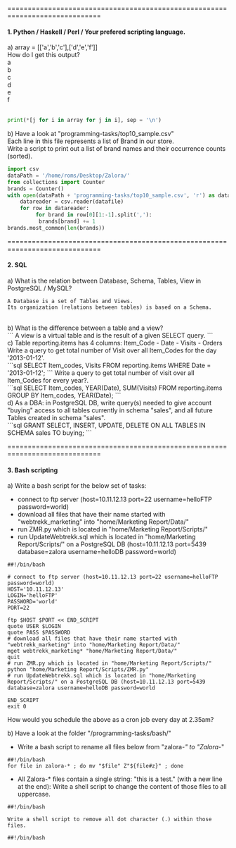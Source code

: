 =============================================================================
#### 1. Python / Haskell / Perl / Your prefered scripting language.<br>
a) array = [['a','b','c'],['d','e','f']]<br>
How do I get this output?<br>
a<br>
b<br>
c<br>
d<br>
e<br>
f<br>
<br>
```python
print(*[j for i in array for j in i], sep = '\n')
```

b) Have a look at "programming-tasks/top10_sample.csv"<br>
Each line in this file represents a list of Brand in our store.<br>
Write a script to print out a list of brand names and their occurrence counts (sorted).<br>
```python
import csv
dataPath = '/home/roms/Desktop/Zalora/'
from collections import Counter
brands = Counter()
with open(dataPath + 'programming-tasks/top10_sample.csv', 'r') as datafile:
    datareader = csv.reader(datafile)
    for row in datareader:
    	 for brand in row[0][1:-1].split(','):
          brands[brand] += 1
brands.most_common(len(brands))
```

=============================================================================
#### 2. SQL<br>
a) What is the relation between Database, Schema, Tables, View in PostgreSQL / MySQL?<br>
```
A Database is a set of Tables and Views. 
Its organization (relations between tables) is based on a Schema.
```
<br>
b) What is the difference between a table and a view?<br>
```
A view is a virtual table and is the result of a given SELECT query.
```
<br>
c) Table reporting.items has 4 columns: Item_Code - Date - Visits - Orders<br>
Write a query to get total number of Visit over all Item_Codes for the day '2013-01-12'.<br>
```sql
SELECT Item_codes, Visits
FROM reporting.items
WHERE Date = '2013-01-12';
```
Write a query to get total number of visit over all Item_Codes for every year?.<br>
```sql
SELECT Item_codes, YEAR(Date), SUM(Visits)
FROM reporting.items
GROUP BY Item_codes, YEAR(Date);
```
<br>
d) As a DBA: in PostgreSQL DB, write query(s) needed to give account "buying" access to all tables currently in schema "sales", and all future Tables created in schema "sales".<br>
```sql
GRANT SELECT, INSERT, UPDATE, DELETE
ON ALL TABLES 
IN SCHEMA sales 
TO buying;
```

=============================================================================
#### 3. Bash scripting<br>
a) Write a bash script for the below set of tasks:<br>
- connect to ftp server (host=10.11.12.13 port=22 username=helloFTP password=world)
- download all files that have their name started with "webtrekk_marketing" into "home/Marketing Report/Data/"
- run ZMR.py which is located in "home/Marketing Report/Scripts/"
- run UpdateWebtrekk.sql which is located in "home/Marketing Report/Scripts/" on a PostgreSQL DB (host=10.11.12.13 port=5439 database=zalora username=helloDB password=world)
```shell
##!/bin/bash

# connect to ftp server (host=10.11.12.13 port=22 username=helloFTP password=world)
HOST='10.11.12.13'
LOGIN='helloFTP'
PASSWORD='world'
PORT=22

ftp $HOST $PORT << END_SCRIPT
quote USER $LOGIN
quote PASS $PASSWORD
# download all files that have their name started with "webtrekk_marketing" into "home/Marketing Report/Data/"
mget webtrekk_marketing* "home/Marketing Report/Data/"
quit
# run ZMR.py which is located in "home/Marketing Report/Scripts/"
python "home/Marketing Report/Scripts/ZMR.py"
# run UpdateWebtrekk.sql which is located in "home/Marketing Report/Scripts/" on a PostgreSQL DB (host=10.11.12.13 port=5439 database=zalora username=helloDB password=world

END_SCRIPT
exit 0
```
How would you schedule the above as a cron job every day at 2.35am?

b) Have a look at the folder "/programming-tasks/bash/"
- Write a bash script to rename all files below from "zalora-*" to "Zalora-*"
```shell
##!/bin/bash
for file in zalora-* ; do mv "$file" Z"${file#z}" ; done
```
- All Zalora-* files contain a single string: "this is a test." (with a new line at the end):
    Write a shell script to change the content of those files to all uppercase.
```shell
##!/bin/bash

```

    Write a shell script to remove all dot character (.) within those files.
```shell
##!/bin/bash

```

